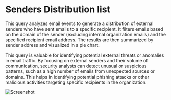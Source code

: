 # Senders Distribution list
This query analyzes email events to generate a distribution of external senders who have sent emails to a specific recipient. It filters emails based on the domain of the sender (excluding internal organization emails) and the specified recipient email address. The results are then summarized by sender address and visualized in a pie chart.

This query is valuable for identifying potential external threats or anomalies in email traffic. By focusing on external senders and their volume of communication, security analysts can detect unusual or suspicious patterns, such as a high number of emails from unexpected sources or domains. This helps in identifying potential phishing attacks or other malicious activities targeting specific recipients in the organization.

![Screenshot](https://github.com/user-attachments/assets/a2809ed6-21ba-480c-af2e-2fbd0b0faf5c)
